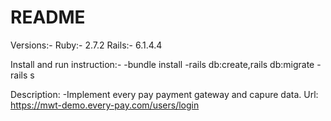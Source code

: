 # README
Versions:-
   Ruby:- 2.7.2
   Rails:-  6.1.4.4
   
Install and run instruction:-
 -bundle install
 -rails db:create,rails db:migrate
 -rails s
 
Description: 
     -Implement every pay payment gateway and capure data.
     Url: https://mwt-demo.every-pay.com/users/login

